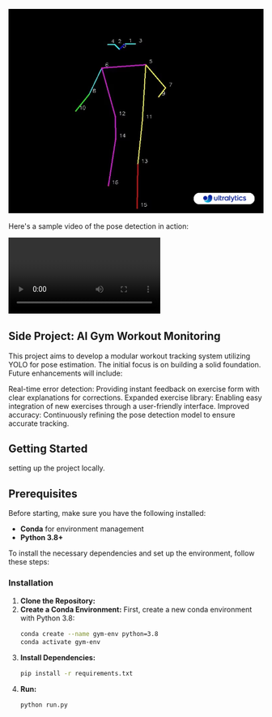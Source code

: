 

[![Poses Keypoints for reference](images/poses.png)](https://example2.com)


Here's a sample video of the pose detection in action:

<video src="Output/Squat_out.mp4" controls></video>



## Side Project:  AI Gym Workout Monitoring


This project aims to develop a modular workout tracking system utilizing YOLO for pose estimation. The initial focus is on building a solid foundation. Future enhancements will include:

Real-time error detection: Providing instant feedback on exercise form with clear explanations for corrections.
Expanded exercise library: Enabling easy integration of new exercises through a user-friendly interface.
Improved accuracy: Continuously refining the pose detection model to ensure accurate tracking.

## Getting Started
setting up the project locally.

## Prerequisites

Before starting, make sure you have the following installed:

* **Conda** for environment management
* **Python 3.8+**

To install the necessary dependencies and set up the environment, follow these steps:

### Installation



1. **Clone the Repository:**
2. **Create a Conda Environment:**
   First, create a new conda environment with Python 3.8:
   ```sh
   conda create --name gym-env python=3.8
   conda activate gym-env
3. **Install Dependencies:**
    ```sh
   pip install -r requirements.txt

3. **Run:**
    ```sh
   python run.py

